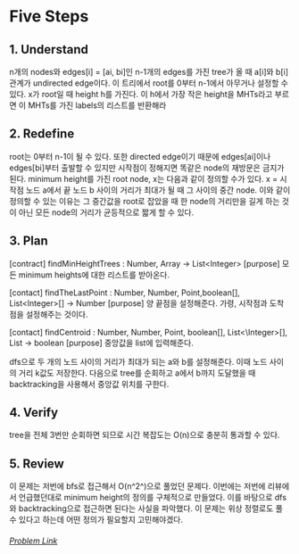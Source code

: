 # Five Steps

## 1. Understand
 n개의 nodes와 edges[i] = [ai, bi]인 n-1개의 edges를 가진 tree가 올 때 a[i]와 b[i] 관계가 undirected edge이다. 이 트리에서 root를 0부터 n-1에서 아무거나 설정할 수 있다. x가 root일 때 height h를 가진다. 이 h에서 가장 작은 height을 MHTs라고 부르면 이 MHTs를 가진 labels의 리스트를 반환해라

## 2. Redefine
root는 0부터 n-1이 될 수 있다. 또한 directed edge이기 때문에 edges[ai]이나 edges[bi]부터 출발할 수 있지만 시작점이 정해지면 똑같은 node의 재방문은 금지가 된다. minimum height를 가진 root node, x는 다음과 같이 정의할 수가 있다. x = 시작점 노드 a에서 끝 노드 b 사이의 거리가 최대가 될 때 그 사이의 중간 node. 이와 같이 정의할 수 있는 이유는 그 중간값을 root로 잡았을 때 한 node의 거리만을 길게 하는 것이 아닌 모든 node의 거리가 균등적으로 짧게 할 수 있다. 

## 3. Plan
[contract] findMinHeightTrees : Number, Array -> List\<Integer\>
[purpose] 모든 minimum heights에 대한 리스트를 받아온다.
 
[contact] findTheLastPoint : Number, Number, Point,boolean[], List\<Integer\>[] -> Number
[purpose] 양 끝점을 설정해준다. 가령, 시작점과 도착점을 설정해주는 것이다.
 
[contact] findCentroid : Number, Number, Point, boolean[], List<\Integer\>[], List -> boolean
[purpose] 중앙값을 list에 입력해준다.

dfs으로 두 개의 노드 사이의 거리가 최대가 되는 a와 b를 설정해준다. 이때 노드 사이의 거리 k값도 저장한다. 다음으로 tree를 순회하고 a에서 b까지 도달했을 때 backtracking을 사용해서 중앙값 위치를 구한다.
   
## 4. Verify
tree을 전체 3번만 순회하면 되므로 시간 복잡도는 O(n)으로 충분히 통과할 수 있다.
 
## 5. Review
 이 문제는 저번에 bfs로 접근해서 O(n^2^)으로 풀었던 문제다. 이번에는 저번에 리뷰에서 언급했던대로 minimum height의 정의를 구체적으로 만들었다. 이를 바탕으로 dfs와 backtracking으로 접근하면 된다는 사실을 파악했다. 이 문제는 위상 정렬로도 풀 수 있다고 하는데 어떤 정의가 필요할지 고민해야겠다.

  
###### [Problem Link](https://leetcode.com/problems/minimum-height-trees/submissions/)

